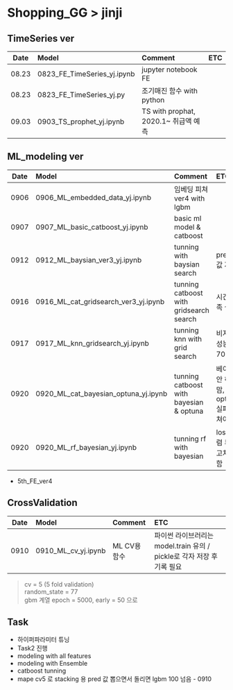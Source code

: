 # Shopping_GG > jinji

## TimeSeries ver  
|Date|Model|Comment|ETC|
|:---:|:---|:---|:---|  
|08.23|0823_FE_TimeSeries_yj.ipynb|jupyter notebook FE||    
|08.23|0823_FE_TimeSeries_yj.py|조기매진 함수 with python||
|09.03|0903_TS_prophet_yj.ipynb|TS with prophat, 2020.1~ 취급액 예측||  

## ML_modeling ver  
|Date|Model|Comment|ETC|
|:---:|:---|:---|:---|  
|0906|0906_ML_embedded_data_yj.ipynb|임베딩 피쳐 ver4 with lgbm||  
|0907|0907_ML_basic_catboost_yj.ipynb|basic ml model & catboost||
|0912|0912_ML_baysian_ver3_yj.ipynb|tunning with baysian search|predict 값 저장|
|0916|0916_ML_cat_gridsearch_ver3_yj.ipynb|tunning catboost with gridsearch search|시간부족 실패|
|0917|0917_ML_knn_gridsearch_yj.ipynb|tunning knn with grid search|비지도, 성능 70대|
|0920|0920_ML_cat_bayesian_optuna_yj.ipynb|tunning catboost with bayesian & optuna|베이지안 하다맘, optuna 실패 고쳐야함|
|0920|0920_ML_rf_bayesian_yj.ipynb|tunning rf with bayesian|loss 수렴 부분 고쳐야함|


* 5th_FE_ver4   

## CrossValidation
|Date|Model|Comment|ETC|
|:---:|:---|:---|:---|  
|0910|0910_ML_cv_yj.ipynb|ML CV용 함수|파이썬 라이브러리는 model.train 유의 / pickle로 각자 저장 후 기록 필요|     
>cv = 5 (5 fold validation)  
>random_state = 77  
>gbm 계열 epoch = 5000, early = 50 으로  

## Task
- 하이퍼파라미터 튜닝  
- Task2 진행  
- modeling with all features  
- modeling with Ensemble  
- catboost tunning  
- mape cv5 로 stacking 용 pred 값 뽑으면서 돌리면 lgbm 100 넘음 - 0910

